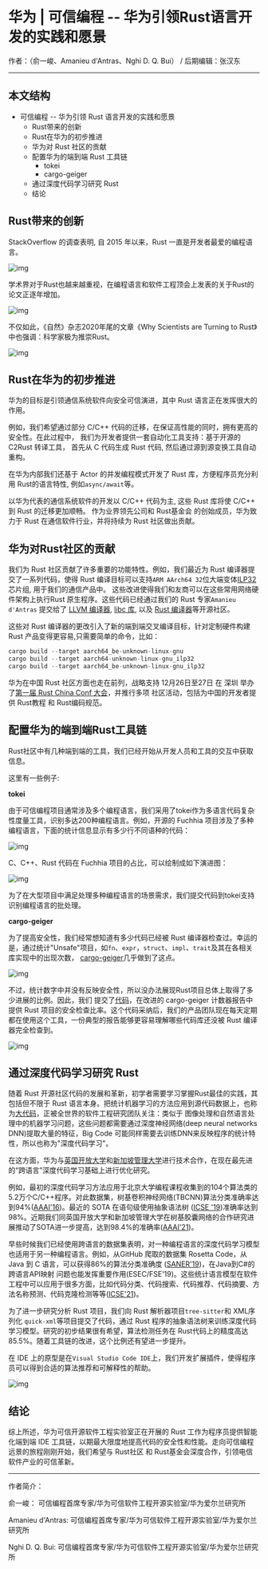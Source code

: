 # 华为 | 可信编程 -- 华为引领Rust语言开发的实践和愿景

作者：（俞一峻、Amanieu d'Antras、Nghi D. Q. Bui） / 后期编辑：张汉东

------

## 本文结构

- 可信编程 -- 华为引领 Rust 语言开发的实践和愿景
  - Rust带来的创新
  - Rust在华为的初步推进
  - 华为对 Rust 社区的贡献
  - 配置华为的端到端 Rust 工具链
    - tokei
    - cargo-geiger
  - 通过深度代码学习研究 Rust
  - 结论

## Rust带来的创新

StackOverflow 的调查表明, 自 2015 年以来，Rust 一直是开发者最爱的编程语言。

![img](https://rustmagazine.github.io/rust_magazine_2021/chapter_2/huawei_rust/1-RustConChina2020-yu-v42.png)

学术界对于Rust也越来越重视，在编程语言和软件工程顶会上发表的关于Rust的论文正逐年增加。

![img](https://rustmagazine.github.io/rust_magazine_2021/chapter_2/huawei_rust/2-RustConChina2020-yu-v43.png)

不仅如此，《自然》杂志2020年尾的文章《Why Scientists are Turning to Rust》中也强调：科学家极为推崇Rust。

![img](https://rustmagazine.github.io/rust_magazine_2021/chapter_2/huawei_rust/3-RustConChina2020-yu-v41.png)

## Rust在华为的初步推进

华为的目标是引领通信系统软件向安全可信演进，其中 Rust 语言正在发挥很大的作用。

例如，我们希望通过部分 C/C++ 代码的迁移，在保证高性能的同时，拥有更高的安全性。在此过程中， 我们为开发者提供一套自动化工具支持：基于开源的 C2Rust 转译工具， 首先从 C 代码生成 Rust 代码, 然后通过源到源变换工具自动重构。

在华为内部我们还基于 Actor 的并发编程模式开发了 Rust 库，方便程序员充分利用 Rust的语言特性, 例如`async/await`等。

以华为代表的通信系统软件的开发以 C/C++ 代码为主, 这些 Rust 库将使 C/C++ 到 Rust 的迁移更加顺畅。 作为业界领先公司和 Rust基金会 的创始成员，华为致力于 Rust 在通信软件行业，并将持续为 Rust 社区做出贡献。

## 华为对Rust社区的贡献

我们为 Rust 社区贡献了许多重要的功能特性。例如，我们最近为 Rust 编译器提交了一系列代码，使得 Rust 编译目标可以支持`ARM AArch64 32`位大端变体[ILP32](https://developer.arm.com/documentation/dai0490/latest/)芯片组, 用于我们的通信产品中。 这些改进使得我们和友商可以在这些常用网络硬件架构上执行Rust 原生程序。这些代码已经通过我们的 Rust 专家`Amanieu d'Antras` 提交给了 [LLVM 编译器](https://reviews.llvm.org/rG21bfd068b32ece1c6fbc912208e7cd1782a8c3fc), [libc 库](https://github.com/rust-lang/libc/pull/2039), 以及 [Rust 编译器](https://github.com/rust-lang/rust/pull/81455)等开源社区。

这些对 Rust 编译器的更改引入了新的端到端交叉编译目标，针对定制硬件构建 Rust 产品变得更容易,只需要简单的命令，比如：

```rust
cargo build --target aarch64_be-unknown-linux-gnu
cargo build --target aarch64-unknown-linux-gnu_ilp32
cargo build --target aarch64_be-unknown-linux-gnu_ilp32
```

华为在中国 Rust 社区方面也走在前列，战略支持 12月26日至27日 在 深圳 举办了[第一届 Rust China Conf 大会](https://2020conf.rustcc.cn/)，并推行多项 社区活动，包括为中国的开发者提供 Rust教程 和 Rust编码规范。

## 配置华为的端到端Rust工具链

Rust社区中有几种端到端的工具，我们已经开始从开发人员和工具的交互中获取信息。

这里有一些例子:

**tokei**

由于可信编程项目通常涉及多个编程语言，我们采用了tokei作为多语言代码复杂性度量工具，识别多达200种编程语言。例如，开源的 Fuchhia 项目涉及了多种编程语言，下面的统计信息显示有多少行不同语种的代码：

![img](https://rustmagazine.github.io/rust_magazine_2021/chapter_2/huawei_rust/4-RustConChina2020-yu-v49.png)

C、C++、Rust 代码在 Fuchhia 项目的占比，可以绘制成如下演进图：

![img](https://rustmagazine.github.io/rust_magazine_2021/chapter_2/huawei_rust/5-RustConChina2020-yu-v410.png)

为了在大型项目中满足处理多种编程语言的场景需求，我们提交代码到tokei支持识别编程语言的批处理。

**cargo-geiger**

为了提高安全性，我们经常想知道有多少代码已经被 Rust 编译器检查过。幸运的是，通过统计"Unsafe"项目，如`fn`、`expr`，`struct`、`impl`、`trait`及其在各相关库实现中的出现次数， [cargo-geiger](https://github.com/rust-secure-code/cargo-geiger)几乎做到了这点。

![img](https://rustmagazine.github.io/rust_magazine_2021/chapter_2/huawei_rust/6-RustConChina2020-yu-v411.png)

不过，统计数字中并没有反映安全性，所以没办法展现Rust项目总体上取得了多少进展的比例。因此，我们 提交了[代码](https://github.com/rust-secure-code/cargo-geiger/pull/167)，在改进的 cargo-geiger 计数器报告中提供 Rust 项目的安全检查比率。这个代码采纳后，我们的产品团队现在每天定期都在使用这个工具，一份典型的报告能够更容易理解哪些代码库还没被 Rust 编译器完全检查到。

![img](https://rustmagazine.github.io/rust_magazine_2021/chapter_2/huawei_rust/7-RustConChina2020-yu-v412.png)

## 通过深度代码学习研究 Rust

随着 Rust 开源社区代码的发展和革新，初学者需要学习掌握Rust最佳的实践，其包括但不限于 Rust 语言本身。把统计机器学习的方法应用到源代码数据上，也称为[大代码](https://arxiv.org/abs/1709.06182)，正被全世界的软件工程研究团队关注：类似于 图像处理和自然语言处理中的机器学习问题，这些问题都需要通过深度神经网络(deep neural networks DNN)提取大量的特征，Big Code 可能同样需要去训练DNN来反映程序的统计特性，所以也称为"深度代码学习"。

在这方面，华为与[英国开放大学](https://mcs.open.ac.uk/yy66)和[新加坡管理大学](http://www.mysmu.edu/faculty/lxjiang/)进行技术合作，在现在最先进的“跨语言”深度代码学习基础上进行优化研究。

例如，最初的深度代码学习方法应用于北京大学编程课程收集到的104个算法类的5.2万个C/C++程序。对此数据集，树基卷积神经网络(TBCNN)算法分类准确率达到94%([AAAI'16](https://github.com/bdqnghi/tbcnn.tensorflow))。最近的 SOTA 在语句级使用抽象语法树 ([ICSE '19](https://github.com/zhangj111/astnn))准确率达到98%。近期我们同英国开放大学和新加坡管理大学在树基胶囊网络的合作研究进展推动了SOTA进一步提高，达到98.4%的准确率([AAAI'21](https://arxiv.org/abs/2009.09777))。

早些时候我们已经使用跨语言的数据集表明，对一种编程语言的深度代码学习模型也适用于另一种编程语言。例如，从GitHub 爬取的数据集 Rosetta Code，从 Java 到 C 语言，可以获得86%的算法分类准确度 ([SANER'19](https://github.com/bdqnghi/bi-tbcnn))，在Java到C#的跨语言API映射 问题也能发挥重要作用(ESEC/FSE'19)。这些统计语言模型在软件工程中可以应用于很多方面，比如代码分类、代码搜索、代码推荐、代码摘要、方法名称预测、代码克隆检测等等([ICSE'21](https://github.com/bdqnghi/infercode))。

为了进一步研究分析 Rust 项目，我们向 Rust 解析器项目`tree-sitter`和 XML序列化 `quick-xml`等项目提交了代码，通过 Rust 程序的抽象语法树来训练深度代码学习模型。研究的初步结果很有希望，算法检测任务在 Rust代码上的精度高达85.5%。随着工具链的改进，这个比例还有望进一步提升。

在 IDE 上的原型是在`Visual Studio Code IDE`上，我们开发扩展插件，使得程序员可以得到合适的算法推荐和可解释性的帮助。

![img](https://rustmagazine.github.io/rust_magazine_2021/chapter_2/huawei_rust/8-RustConChina2020-yu-v414.png)

## 结论

综上所述，华为可信开源软件工程实验室正在开展的 Rust 工作为程序员提供智能化端到端 IDE 工具链，以期最大限度地提高代码的安全性和性能。走向可信编程远景的旅程刚刚开始，我们希望与 Rust社区 和 Rust基金会深度合作，引领电信软件产业的可信革新。

------

作者简介：

俞一峻： 可信编程首席专家/华为可信软件工程开源实验室/华为爱尔兰研究所

Amanieu d'Antras: 可信编程首席专家/华为可信软件工程开源实验室/华为爱尔兰研究所

Nghi D. Q. Bui: 可信编程首席专家/华为可信软件工程开源实验室/华为爱尔兰研究所
